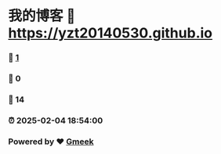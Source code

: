 # 我的博客 :link: https://yzt20140530.github.io 
### :page_facing_up: [1](https://yzt20140530.github.io/tag.html) 
### :speech_balloon: 0 
### :hibiscus: 14 
### :alarm_clock: 2025-02-04 18:54:00 
### Powered by :heart: [Gmeek](https://github.com/Meekdai/Gmeek)
